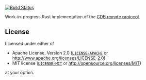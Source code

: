 [![Build Status](https://travis-ci.org/luser/rust-gdb-remote-protocol.svg?branch=master)](https://travis-ci.org/luser/rust-gdb-remote-protocol)

Work-in-progress Rust implementation of the [GDB remote protocol](https://sourceware.org/gdb/onlinedocs/gdb/Remote-Protocol.html).

## License

Licensed under either of

  * Apache License, Version 2.0 ([`LICENSE-APACHE`](./LICENSE-APACHE) or http://www.apache.org/licenses/LICENSE-2.0)
  * MIT license ([`LICENSE-MIT`](./LICENSE-MIT) or http://opensource.org/licenses/MIT)

at your option.
